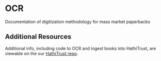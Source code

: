 # OCR
Documentation of digitization methodology for mass market paperbacks

## Additional Resources
Additional info, including code to OCR and ingest books into HathiTrust, are viewable on the our [HathiTrust repo](https://github.com/SF-Nexus/HathiTrust-Ingestion-Scripts).
